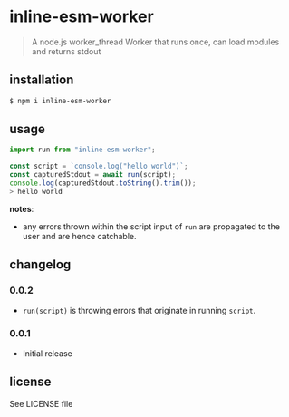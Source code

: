 # inline-esm-worker

> A node.js worker_thread Worker that runs once, can load modules and
> returns stdout

## installation

```bash
$ npm i inline-esm-worker
```

## usage

```js
import run from "inline-esm-worker";

const script = `console.log("hello world")`;
const capturedStdout = await run(script);
console.log(capturedStdout.toString().trim());
> hello world
```

**notes**:

- any errors thrown within the script input of `run` are propagated to the user
and are hence catchable.

## changelog

### 0.0.2

- `run(script)` is throwing errors that originate in running `script`.

### 0.0.1

- Initial release

## license

See LICENSE file
